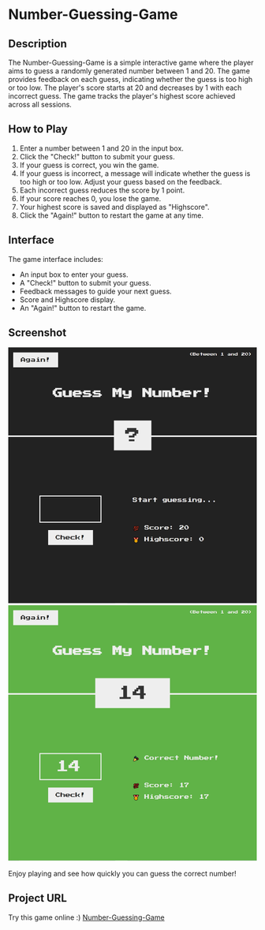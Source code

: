 # Number-Guessing-Game

## Description

The Number-Guessing-Game is a simple interactive game where the player aims to guess a randomly generated number between 1 and 20. The game provides feedback on each guess, indicating whether the guess is too high or too low. The player's score starts at 20 and decreases by 1 with each incorrect guess. The game tracks the player's highest score achieved across all sessions.

## How to Play

1. Enter a number between 1 and 20 in the input box.
2. Click the "Check!" button to submit your guess.
3. If your guess is correct, you win the game.
4. If your guess is incorrect, a message will indicate whether the guess is too high or too low. Adjust your guess based on the feedback.
5. Each incorrect guess reduces the score by 1 point.
6. If your score reaches 0, you lose the game.
7. Your highest score is saved and displayed as "Highscore".
8. Click the "Again!" button to restart the game at any time.

## Interface

The game interface includes:

- An input box to enter your guess.
- A "Check!" button to submit your guess.
- Feedback messages to guide your next guess.
- Score and Highscore display.
- An "Again!" button to restart the game.

## Screenshot

![Number-Guessing-Game-Start](./Screenshot1.png)
![Number-Guessing-Game-Win](./Screenshot2.png)

Enjoy playing and see how quickly you can guess the correct number!

## Project URL
Try this game online :) [Number-Guessing-Game](https://icy-guo.github.io/Number-Guessing-Game/)
